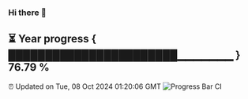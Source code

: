 ### Hi there 👋
⏳ Year progress { ███████████████████████▁▁▁▁▁▁▁ } 76.79 %
---
⏰ Updated on Tue, 08 Oct 2024 01:20:06 GMT
![Progress Bar CI](https://github.com/liununu/liununu/workflows/Progress%20Bar%20CI/badge.svg)
